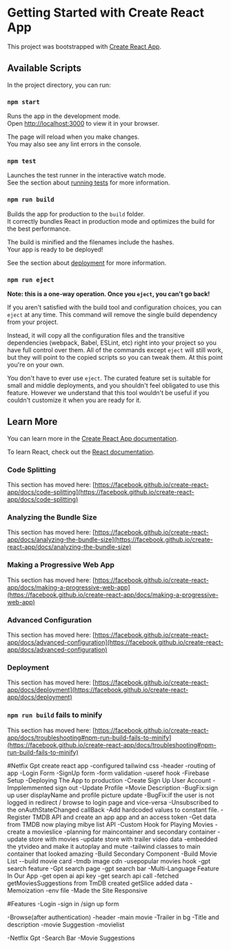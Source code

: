 # Getting Started with Create React App

This project was bootstrapped with [Create React App](https://github.com/facebook/create-react-app).

## Available Scripts

In the project directory, you can run:

### `npm start`

Runs the app in the development mode.\
Open [http://localhost:3000](http://localhost:3000) to view it in your browser.

The page will reload when you make changes.\
You may also see any lint errors in the console.

### `npm test`

Launches the test runner in the interactive watch mode.\
See the section about [running tests](https://facebook.github.io/create-react-app/docs/running-tests) for more information.

### `npm run build`

Builds the app for production to the `build` folder.\
It correctly bundles React in production mode and optimizes the build for the best performance.

The build is minified and the filenames include the hashes.\
Your app is ready to be deployed!

See the section about [deployment](https://facebook.github.io/create-react-app/docs/deployment) for more information.

### `npm run eject`

**Note: this is a one-way operation. Once you `eject`, you can't go back!**

If you aren't satisfied with the build tool and configuration choices, you can `eject` at any time. This command will remove the single build dependency from your project.

Instead, it will copy all the configuration files and the transitive dependencies (webpack, Babel, ESLint, etc) right into your project so you have full control over them. All of the commands except `eject` will still work, but they will point to the copied scripts so you can tweak them. At this point you're on your own.

You don't have to ever use `eject`. The curated feature set is suitable for small and middle deployments, and you shouldn't feel obligated to use this feature. However we understand that this tool wouldn't be useful if you couldn't customize it when you are ready for it.

## Learn More

You can learn more in the [Create React App documentation](https://facebook.github.io/create-react-app/docs/getting-started).

To learn React, check out the [React documentation](https://reactjs.org/).

### Code Splitting

This section has moved here: [https://facebook.github.io/create-react-app/docs/code-splitting](https://facebook.github.io/create-react-app/docs/code-splitting)

### Analyzing the Bundle Size

This section has moved here: [https://facebook.github.io/create-react-app/docs/analyzing-the-bundle-size](https://facebook.github.io/create-react-app/docs/analyzing-the-bundle-size)

### Making a Progressive Web App

This section has moved here: [https://facebook.github.io/create-react-app/docs/making-a-progressive-web-app](https://facebook.github.io/create-react-app/docs/making-a-progressive-web-app)

### Advanced Configuration

This section has moved here: [https://facebook.github.io/create-react-app/docs/advanced-configuration](https://facebook.github.io/create-react-app/docs/advanced-configuration)

### Deployment

This section has moved here: [https://facebook.github.io/create-react-app/docs/deployment](https://facebook.github.io/create-react-app/docs/deployment)

### `npm run build` fails to minify

This section has moved here: [https://facebook.github.io/create-react-app/docs/troubleshooting#npm-run-build-fails-to-minify](https://facebook.github.io/create-react-app/docs/troubleshooting#npm-run-build-fails-to-minify)


#Netfix Gpt
 create react app
 -configured tailwind css
 -header
 -routing of app
 -Login Form
 -SignUp form
 -form validation
 -useref hook
 -Firebase Setup
 -Deploying The App to production
 -Create Sign Up User Account
 -Impplemmented sign out
 -Update Profile 
 =Movie Description
 -BugFix:sign up user displayName and profile picture update
-BugFix:if the user is not logged in redirect / browse to login page and vice-versa
 -Unsubscribed to the onAuthStateChanged callBack
 -Add hardcoded values to constant file.
 -Register TMDB API and create an app app and an access token
 -Get data from TMDB now playing mibye list API
 -Custom Hook for Playing Movies
 -create a movieslice
 -planning for maincontainer and secondary container
 -update store with movies
 -update store with trailer video data
 -embedded the ytvideo and make it autoplay  and mute
 -tailwind classes to main container that looked amazing
 -Build Secondary Component
 -Build Movie List
 --build movie card
 -tmdb image cdn
 -usepopular movies hook
 -gpt search feature
 -Gpt search page
 -gpt search bar
 -Multi-Language Feature In Our App
 -get open ai api key
 -get search api call
 -fetched getMoviesSuggestions from TmDB
 created getSlice added data
 -Memoization
 -env file
 -Made the Site Responsive

 #Features
 -Login
   -sign in /sign up form

-Browse(after authentication)
 -header
 -main movie
   -Trailer in bg
   -Title and description
   -movie Suggestion
      -movielist

-Netflix Gpt 
  -Search Bar 
  -Movie Suggestions 